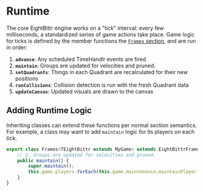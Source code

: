 # Runtime

The core EightBittr engine works on a "tick" interval: every few milliseconds, a standardized series of game actions take place.
Game logic for ticks is defined by the member functions the [`Frames` section](../src/sections/Frames.ts), and are run in order:

1. **`advance`**: Any scheduled TimeHandlr events are fired
2. **`maintain`**: Groups are updated for velocities and pruned.
3. **`setQuadrants`**: Things in each Quadrant are recalculated for their new positions
4. **`runCollisions`**: Collision detection is run with the fresh Quadrant data
5. **`updateCanvas`**: Updated visuals are drawn to the canvas

## Adding Runtime Logic

Inheriting classes can extend these functions per normal section semantics.
For example, a class may want to add `maintain` logic for its players on each tick.

```ts
export class Frames<TEightBittr extends MyGame> extends EightBittrFrames<TEightBittr> {
    // 2. Groups are updated for velocities and pruned.
    public maintain() {
        super.maintain();
        this.game.players.forEach(this.game.maintenance.maintainPlayer);
    }
}
```
